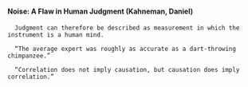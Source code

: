 #### Noise: A Flaw in Human Judgment (Kahneman, Daniel)
      Judgment can therefore be described as measurement in which the instrument is a human mind.

      “The average expert was roughly as accurate as a dart-throwing chimpanzee.”

      “Correlation does not imply causation, but causation does imply correlation.”


